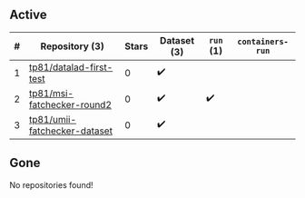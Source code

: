 ## Active
| # | Repository (3) | Stars | Dataset (3) | `run` (1) | `containers-run` |
| --- | --- | --- | --- | --- | --- |
| 1 | [tp81/datalad-first-test](https://github.com/tp81/datalad-first-test) | 0 | :heavy_check_mark: |  |  |
| 2 | [tp81/msi-fatchecker-round2](https://github.com/tp81/msi-fatchecker-round2) | 0 | :heavy_check_mark: | :heavy_check_mark: |  |
| 3 | [tp81/umii-fatchecker-dataset](https://github.com/tp81/umii-fatchecker-dataset) | 0 | :heavy_check_mark: |  |  |

## Gone
No repositories found!
